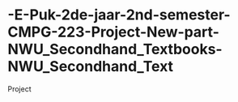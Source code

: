 # -E-Puk-2de-jaar-2nd-semester-CMPG-223-Project-New-part-NWU_Secondhand_Textbooks-NWU_Secondhand_Text
Project
